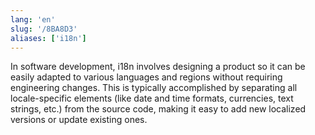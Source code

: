 ```yaml
---
lang: 'en'
slug: '/8BA8D3'
aliases: ['i18n']
---
```


In software development, i18n involves designing a product so it can be easily adapted to various languages and regions without requiring engineering changes. This is typically accomplished by separating all locale-specific elements (like date and time formats, currencies, text strings, etc.) from the source code, making it easy to add new localized versions or update existing ones.
